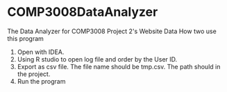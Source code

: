 # COMP3008DataAnalyzer
The Data Analyzer for COMP3008 Project 2's Website Data
How two use this program
1. Open with IDEA.
2. Using R studio to open log file and order by the User ID.
3. Export as csv file. The file name should be tmp.csv. The path should in the project.
4. Run the program
